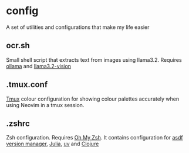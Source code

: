 # config
A set of utilities and configurations that make my life easier 

## ocr.sh
Small shell script that extracts text from images using llama3.2. Requires [ollama](https://ollama.com/) and [llama3.2-vision](https://ollama.com/library/llama3.2-vision)

## .tmux.conf
[Tmux](https://github.com/tmux/tmux/wiki) colour configuration for showing colour palettes accurately when using Neovim in a tmux session. 

## .zshrc
Zsh configuration. Requires [Oh My Zsh](https://ohmyz.sh/). It contains configuration for [asdf version manager](https://github.com/asdf-vm/asdf), [Julia](https://github.com/asdf-vm/asdf), [uv](https://docs.astral.sh/uv/) and [Clojure](https://clojure.org/)


